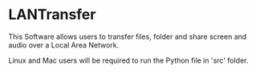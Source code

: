 # LANTransfer
This Software allows users to transfer files, folder and share screen and audio over a Local Area Network.

Linux and Mac users will be required to run the Python file in 'src' folder.
